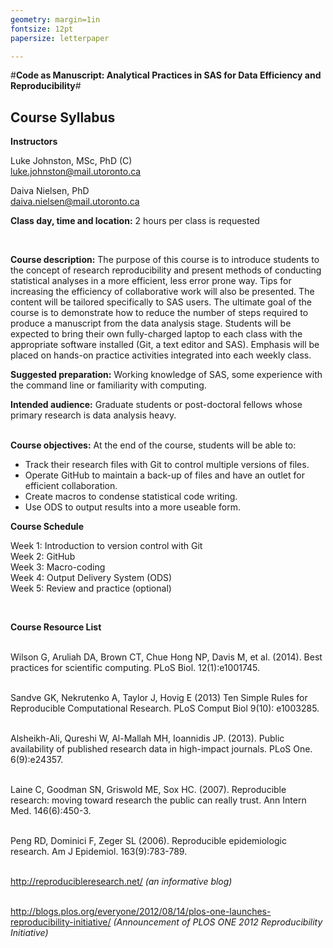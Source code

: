 ```yaml
---  
geometry: margin=1in  
fontsize: 12pt  
papersize: letterpaper  

---
```


#**Code as Manuscript: Analytical Practices in SAS for Data Efficiency and Reproducibility**#

## **Course Syllabus** ##

**Instructors**

Luke Johnston, MSc, PhD (C)  
luke.johnston@mail.utoronto.ca

Daiva Nielsen, PhD  
daiva.nielsen@mail.utoronto.ca

**Class day, time and location:** 2 hours per class is requested

&nbsp;
										
**Course description:** 
The purpose of this course is to introduce students to the concept of research reproducibility and present methods of conducting statistical analyses in a more efficient, less error prone way. Tips for increasing the efficiency of collaborative work will also be presented. The content will be tailored specifically to SAS users. The ultimate goal of the course is to demonstrate how to reduce the number of steps required to produce a manuscript from the data analysis stage. Students will be expected to bring their own fully-charged laptop to each class with the appropriate software installed (Git, a text editor and SAS). Emphasis will be placed on hands-on practice activities integrated into each weekly class.

**Suggested preparation:** Working knowledge of SAS, some experience with the command line or familiarity with computing. 

**Intended audience:** Graduate students or post-doctoral fellows whose primary research is data analysis heavy.  
&nbsp;

**Course objectives:**
At the end of the course, students will be able to:

* Track their research files with Git to control multiple versions of files.
* Operate GitHub to maintain a back-up of files and have an outlet for efficient collaboration.
* Create macros to condense statistical code writing.
* Use ODS to output results into a more useable form.
&nbsp;

**Course Schedule**

 Week 1:    Introduction to version control with Git   
 Week 2: 	GitHub  
 Week 3: 	Macro-coding  
 Week 4: 	Output Delivery System (ODS)  
 Week 5: 	Review and practice (optional)

 
&nbsp;

**Course Resource List**  
&nbsp;

Wilson G, Aruliah DA, Brown CT, Chue Hong NP, Davis M, et al. (2014). Best practices for scientific computing. PLoS Biol. 12(1):e1001745.  
&nbsp;

Sandve GK, Nekrutenko A, Taylor J, Hovig E (2013) Ten Simple Rules for Reproducible Computational Research. PLoS Comput Biol 9(10): e1003285.  
&nbsp;

Alsheikh-Ali, Qureshi W, Al-Mallah MH, Ioannidis JP. (2013). Public availability of published research data in high-impact journals. PLoS One. 6(9):e24357.  
&nbsp;

Laine C, Goodman SN, Griswold ME, Sox HC. (2007). Reproducible research: moving toward research the public can really trust. Ann Intern Med. 146(6):450-3.  
&nbsp;

Peng RD, Dominici F, Zeger SL (2006). Reproducible epidemiologic research. Am J Epidemiol. 163(9):783-789.  
&nbsp;

http://reproducibleresearch.net/ *(an informative blog)*  
&nbsp;

http://blogs.plos.org/everyone/2012/08/14/plos-one-launches-reproducibility-initiative/ *(Announcement of PLOS ONE 2012 Reproducibility Initiative)*
